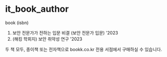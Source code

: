 # it_book_author
book (isbn)

1.  보안 전문가가 전하는 입문 비결 (보안 전문가 입문) '2023
2.  (해킹 학회지) 보안 취약성 연구 '2023

두 책 모두, 종이책 또는 전자책으로 bookk.co.kr 전용 서점에서 구매하실 수 있습니다.

